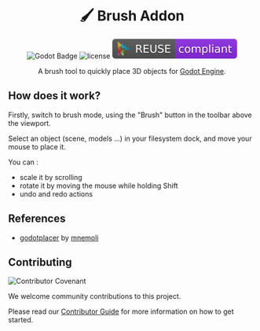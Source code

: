 <div align="center">

# 🖌️ Brush Addon

![Godot Badge](https://img.shields.io/badge/godot-4.2-blue?logo=Godot-Engine&logoColor=white)
![license](https://img.shields.io/badge/license-MIT-green?logo=open-source-initiative&logoColor=white)
![reuse](./.reuse/REUSE-compliant.svg)

A brush tool to quickly place 3D objects for [Godot Engine](https://godotengine.org/).

</div>

## How does it work?

Firstly, switch to brush mode, using the "Brush" button in the toolbar above the viewport.

Select an object (scene, models ...) in your filesystem dock, and move your mouse to place it.

You can :
- scale it by scrolling
- rotate it by moving the mouse while holding Shift
- undo and redo actions

## References

- [godotplacer](https://github.com/mnemoli/godotplacer/) by [mnemoli](https://github.com/mnemoli/)

## Contributing

![Contributor Covenant](https://img.shields.io/badge/Contributor%20Covenant-2.1-4baaaa.svg)

We welcome community contributions to this project.

Please read our [Contributor Guide](CONTRIBUTING.md) for more information on how to get started.
